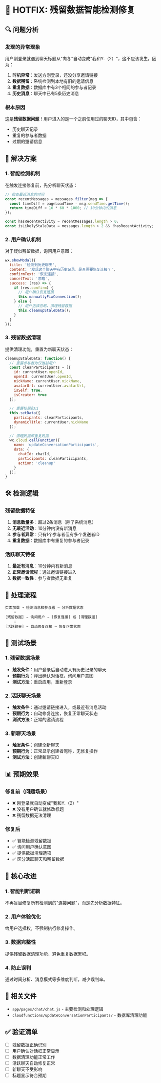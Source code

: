 # 🔧 HOTFIX: 残留数据智能检测修复

## 🔍 问题分析

### 发现的异常现象
用户刚登录就遇到聊天标题从"向冬"自动变成"我和Y.（2）"，这不应该发生，因为：

1. **时机异常**：发送方刚登录，还没分享邀请链接
2. **数据残留**：系统检测到本地有旧的邀请信息
3. **重复数据**：数据库中有3个相同的参与者记录
4. **历史消息**：聊天中已有5条历史消息

### 根本原因
这是**残留数据问题**！用户进入的是一个之前使用过的聊天ID，其中包含：
- 历史聊天记录
- 重复的参与者数据
- 过期的邀请信息

## 🔧 解决方案

### 1. 智能检测机制
在触发连接修复前，先分析聊天状态：

```javascript
// 检查最近消息的时间
const recentMessages = messages.filter(msg => {
  const timeDiff = pageLoadTime - msg.sendTime.getTime();
  return timeDiff < 10 * 60 * 1000; // 10分钟内的消息
});

const hasRecentActivity = recentMessages.length > 0;
const isLikelyStaleData = messages.length > 2 && !hasRecentActivity;
```

### 2. 用户确认机制
对于疑似残留数据，询问用户意图：

```javascript
wx.showModal({
  title: '检测到历史聊天',
  content: '发现这个聊天中有历史记录，是否需要恢复连接？',
  confirmText: '恢复连接',
  cancelText: '忽略',
  success: (res) => {
    if (res.confirm) {
      // 用户确认恢复连接
      this.manuallyFixConnection();
    } else {
      // 用户选择忽略，清理残留数据
      this.cleanupStaleData();
    }
  }
});
```

### 3. 残留数据清理
提供清理功能，重置为新聊天状态：

```javascript
cleanupStaleData: function() {
  // 重置参与者为仅当前用户
  const cleanParticipants = [{
    id: currentUser.openId,
    openId: currentUser.openId,
    nickName: currentUser.nickName,
    avatarUrl: currentUser.avatarUrl,
    isSelf: true,
    isCreator: true
  }];
  
  // 重置标题和UI
  this.setData({
    participants: cleanParticipants,
    dynamicTitle: currentUser.nickName
  });
  
  // 清理数据库重复数据
  wx.cloud.callFunction({
    name: 'updateConversationParticipants',
    data: {
      chatId: chatId,
      participants: cleanParticipants,
      action: 'cleanup'
    }
  });
}
```

## 🛠️ 检测逻辑

### 残留数据特征
1. **消息数量多**：超过2条消息（除了系统消息）
2. **无最近活动**：10分钟内没有新消息
3. **参与者异常**：只有1个参与者但有多个发送者ID
4. **重复数据**：数据库中有重复的参与者记录

### 活跃聊天特征
1. **最近有消息**：10分钟内有新消息
2. **正常邀请流程**：通过邀请链接进入
3. **数据一致性**：参与者数据无重复

## 🔄 处理流程

```
页面加载 → 检测消息和参与者 → 分析数据状态
    ↓
[残留数据] → 询问用户 → [恢复连接] 或 [清理数据]
    ↓
[活跃聊天] → 自动修复连接 → 恢复正常状态
```

## 🧪 测试场景

### 1. 残留数据场景
- **触发条件**：用户登录后自动进入有历史记录的聊天
- **预期行为**：弹出确认对话框，询问用户意图
- **测试方法**：重启应用，重新登录

### 2. 活跃聊天场景
- **触发条件**：通过邀请链接进入，或最近有消息活动
- **预期行为**：自动修复连接，恢复正常聊天状态
- **测试方法**：正常的邀请流程

### 3. 新聊天场景
- **触发条件**：创建全新聊天
- **预期行为**：正常显示创建者昵称，无修复操作
- **测试方法**：创建新聊天ID

## 📊 预期效果

### 修复前（问题场景）
- ❌ 刚登录就自动变成"我和Y.（2）"
- ❌ 没有用户确认就修改标题
- ❌ 残留数据无法清理

### 修复后
- ✅ 智能检测残留数据
- ✅ 询问用户确认意图
- ✅ 提供数据清理选项
- ✅ 区分活跃聊天和残留数据

## 🔧 核心改进

### 1. 智能判断逻辑
不再盲目修复所有检测到的"连接问题"，而是先分析数据特征。

### 2. 用户体验优化
给用户选择权，不强制执行修复操作。

### 3. 数据完整性
提供残留数据清理功能，避免重复数据累积。

### 4. 防止误判
通过时间分析、消息模式等多维度判断，减少误判率。

## 📝 相关文件

- `app/pages/chat/chat.js` - 主要检测和处理逻辑
- `cloudfunctions/updateConversationParticipants/` - 数据库清理功能

## ✅ 验证清单

- [ ] 残留数据正确识别
- [ ] 用户确认对话框正常显示
- [ ] 数据清理功能正常工作
- [ ] 活跃聊天自动修复正常
- [ ] 新聊天不受影响
- [ ] 标题显示符合预期 